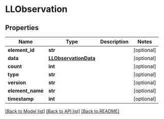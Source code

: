 # LLObservation

## Properties
Name | Type | Description | Notes
------------ | ------------- | ------------- | -------------
**element_id** | **str** |  | [optional] 
**data** | [**LLObservationData**](LLObservationData.md) |  | [optional] 
**count** | **int** |  | [optional] 
**type** | **str** |  | [optional] 
**version** | **str** |  | [optional] 
**element_name** | **str** |  | [optional] 
**timestamp** | **int** |  | [optional] 

[[Back to Model list]](../README.md#documentation-for-models) [[Back to API list]](../README.md#documentation-for-api-endpoints) [[Back to README]](../README.md)


